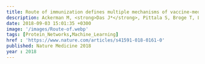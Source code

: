 ```yaml
---
title: Route of immunization defines multiple mechanisms of vaccine-mediated protection against SIV
description: Ackerman M, <strong>Das J*</strong>, Pittala S, Broge T, Linde C, Suscovich T.J, Brown E.P, Bradley T, Natarajan H, Lin S, Sassic J.K, OKeefe S, Mehta N, Goodman D, Sips M, Weiner J.A, Tomaras G.D, Haynes B.F, Lauffenburger D.A, Bailey-Kellogg C, Roederer M, Alter G
date: 2018-09-03 15:01:35 +0300
image: '/images/Route-of.webp'
tags: [Protein_Networks,Machine_Learning]
href : 'https://www.nature.com/articles/s41591-018-0161-0'
published: Nature Medicine 2018
year : 2018
---
```

